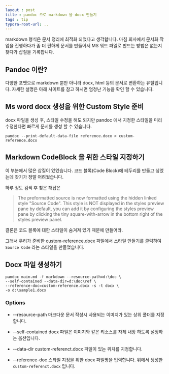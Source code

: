 ```yaml
---
layout : post
title : pandoc 으로 markdown 을 docx 만들기
tags : tip
typora-root-url: ..
---
```


markdown 형식은 문서 정리에 최적화 되었다고 생각합니다. 마침 회사에서 문서화 작업을 진행하다가 좀 더 편하게 문서를 만들어서 MS 워드 파일로 만드는 방법은 없는지 찾다가 삽질을 기록합니다.



## Pandoc 이란?

다양한 포맷으로 markdown 뿐만 아니라 docx, html 등의 문서로 변환하는 유틸입니다. 
자세한 설명은 아래 사이트를 참고 하시면 엄청난 기능을 확인 할 수 있습니다.

[pandoc]: https://pandoc.org



## Ms word docx 생성을 위한 Custom Style 준비

docx 파일을 생성 후, 스타일 수정을 해도 되지만 pandoc 에서 지정한 스타일을 미리 수정한다면 빠르게 문서를 생성 할 수 있습니다.

```
pandoc --print-default-data-file reference.docx > custom-reference.docx
```



## Markdown CodeBlock 을 위한 스타일 지정하기

이 부분에서 많은 삽질이 있었습니다. 코드 블록(Code Block)에 테두리를 만들고 싶었는데 찾기가 정말 어려웠습니다.

하루 정도 검색 후 찾은 해답은

> The preformatted source is now formatted using the hidden linked style "Source Code". This style is NOT displayed in the styles preview pane by default, you can add it by configuring the styles preview pane by clicking the tiny square-with-arrow in the bottom right of the styles preview panel.

결론은 코드 블록에 대한 스타일이 숨겨져 있기 때문에 만들어라. 

그래서 우리가 준비한 custom-reference.docx 파일에서 스타일 만들기를 클릭하여 `Source Code` 라는 스타일을 만들었습니다.



## Docx 파일 생성하기



```
pandoc main.md -f markdown --resource-path=d:\doc \
--self-contained --data-dir=d:\doc\ref \
--reference-doc=custom-reference.docx -s -t docx \
-o d:\sample1.docx
```



### Options


* --resource-path
  마크다운 문서 작성시 사용되는 이미지가 있는 상위 폴더를 지정합니다.

* --self-contained
  docx 파일은 이미지와 같은 리소스를 자체 내장 하도록 설정하는 옵션입니다.

* --data-dir
  custom-referenct.docx 파일이 있는 위치를 지정합니다.

* --reference-doc
  스타일 지정을 위한 docx 파일명을 입력합니다. 위에서 생성한 `custom-referenct.docx` 입니다.

